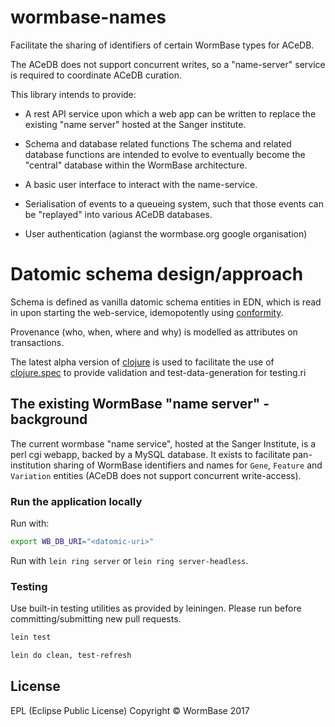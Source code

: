 # wormbase-names

Facilitate the sharing of identifiers of certain WormBase types for ACeDB.

The ACeDB does not support concurrent writes, so a "name-server"
service is required to coordinate ACeDB curation.

This library intends to provide:

 - A rest API service upon which a web app can be written to replace
   the existing "name server" hosted at the Sanger institute.

 - Schema and database related functions
   The schema and related database functions are intended to evolve to
   eventually become the "central" database within the WormBase
   architecture.
   
 - A basic user interface to interact with the name-service.
 
 - Serialisation of events to a queueing system, such that those
   events can be "replayed" into various ACeDB databases.
   
 - User authentication (agianst the wormbase.org google organisation)
 
 # Datomic schema design/approach
Schema is defined as vanilla datomic schema entities in EDN, which is
read in upon starting the web-service, idemopotently using
[conformity][1].

Provenance (who, when, where and why) is
modelled as attributes on transactions.

The latest alpha version of [clojure][2] is used to facilitate the use
of [clojure.spec][3] to provide validation and test-data-generation for
testing.ri

## The existing WormBase "name server" - background
The current wormbase "name service", hosted at the Sanger Institute,
is a perl cgi webapp, backed by a MySQL database.  It exists to
facilitate pan-institution sharing of WormBase identifiers and names
for `Gene`, `Feature` and `Variation` entities (ACeDB does not support
concurrent write-access).

### Run the application locally
Run with:

```bash
export WB_DB_URI="<datomic-uri>"
```

Run with `lein ring server` or `lein ring server-headless`.


### Testing
Use built-in testing utilities as provided by leiningen.
Please run before committing/submitting new pull requests.

```bash
lein test
```

```bash
lein do clean, test-refresh
```

## License
EPL (Eclipse Public License)
Copyright ©  WormBase 2017

[1]: https://github.com/rkneufeld/conformity
[2]: https://clojure.org/community/downloads
[3]: https://clojure.org/about/spec
